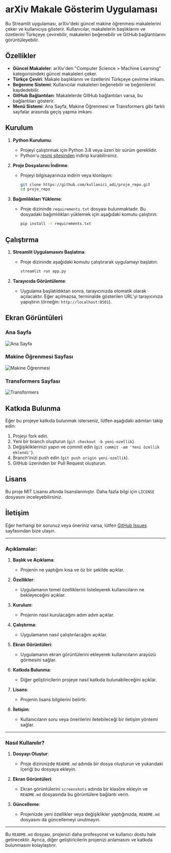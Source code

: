 # arXiv Makale Gösterim Uygulaması

Bu Streamlit uygulaması, arXiv'deki güncel makine öğrenmesi makalelerini çeker ve kullanıcıya gösterir. Kullanıcılar, makalelerin başlıklarını ve özetlerini Türkçeye çevirebilir, makaleleri beğenebilir ve GitHub bağlantılarını görüntüleyebilir.

## Özellikler

- **Güncel Makaleler**: arXiv'den "Computer Science > Machine Learning" kategorisindeki güncel makaleleri çeker.
- **Türkçe Çeviri**: Makale başlıklarını ve özetlerini Türkçeye çevirme imkanı.
- **Beğenme Sistemi**: Kullanıcılar makaleleri beğenebilir ve beğenilerini kaydedebilir.
- **GitHub Bağlantıları**: Makalelerde GitHub bağlantıları varsa, bu bağlantıları gösterir.
- **Menü Sistemi**: Ana Sayfa, Makine Öğrenmesi ve Transformers gibi farklı sayfalar arasında geçiş yapma imkanı.

## Kurulum

1. **Python Kurulumu**:
   - Projeyi çalıştırmak için Python 3.8 veya üzeri bir sürüm gereklidir.
   - Python'u [resmi sitesinden](https://www.python.org/downloads/) indirip kurabilirsiniz.

2. **Proje Dosyalarını İndirme**:
   - Projeyi bilgisayarınıza indirin veya klonlayın:
     ```bash
     git clone https://github.com/kullanici_adi/proje_repo.git
     cd proje_repo
     ```

3. **Bağımlılıkları Yükleme**:
   - Proje dizininde `requirements.txt` dosyası bulunmaktadır. Bu dosyadaki bağımlılıkları yüklemek için aşağıdaki komutu çalıştırın:
     ```bash
     pip install -r requirements.txt
     ```

## Çalıştırma

1. **Streamlit Uygulamasını Başlatma**:
   - Proje dizininde aşağıdaki komutu çalıştırarak uygulamayı başlatın:
     ```bash
     streamlit run app.py
     ```

2. **Tarayıcıda Görüntüleme**:
   - Uygulama başlatıldıktan sonra, tarayıcınızda otomatik olarak açılacaktır. Eğer açılmazsa, terminalde gösterilen URL'yi tarayıcınıza yapıştırın (örneğin: `http://localhost:8501`).

## Ekran Görüntüleri

### Ana Sayfa
![Ana Sayfa](screenshots/home.png)

### Makine Öğrenmesi Sayfası
![Makine Öğrenmesi](screenshots/machine_learning.png)

### Transformers Sayfası
![Transformers](screenshots/transformers.png)

## Katkıda Bulunma

Eğer bu projeye katkıda bulunmak isterseniz, lütfen aşağıdaki adımları takip edin:

1. Projeyi fork edin.
2. Yeni bir branch oluşturun (`git checkout -b yeni-ozellik`).
3. Değişikliklerinizi yapın ve commit edin (`git commit -am 'Yeni özellik eklendi'`).
4. Branch'inizi push edin (`git push origin yeni-ozellik`).
5. GitHub üzerinden bir Pull Request oluşturun.

## Lisans

Bu proje MIT Lisansı altında lisanslanmıştır. Daha fazla bilgi için `LICENSE` dosyasını inceleyebilirsiniz.

## İletişim

Eğer herhangi bir sorunuz veya öneriniz varsa, lütfen [GitHub Issues](https://github.com/kullanici_adi/proje_repo/issues) sayfasından bize ulaşın.

---

### Açıklamalar:
1. **Başlık ve Açıklama**:
   - Projenin ne yaptığını kısa ve öz bir şekilde açıklar.

2. **Özellikler**:
   - Uygulamanın temel özelliklerini listeleyerek kullanıcıların ne bekleyeceğini açıklar.

3. **Kurulum**:
   - Projenin nasıl kurulacağını adım adım açıklar.

4. **Çalıştırma**:
   - Uygulamanın nasıl çalıştırılacağını açıklar.

5. **Ekran Görüntüleri**:
   - Uygulamanın ekran görüntülerini ekleyerek kullanıcıların arayüzü görmesini sağlar.

6. **Katkıda Bulunma**:
   - Diğer geliştiricilerin projeye nasıl katkıda bulunabileceğini açıklar.

7. **Lisans**:
   - Projenin lisans bilgilerini belirtir.

8. **İletişim**:
   - Kullanıcıların soru veya önerilerini iletebileceği bir iletişim yöntemi sağlar.

---

### Nasıl Kullanılır?
1. **Dosyayı Oluştur**:
   - Proje dizininizde `README.md` adında bir dosya oluşturun ve yukarıdaki içeriği bu dosyaya ekleyin.

2. **Ekran Görüntüleri**:
   - Ekran görüntülerini `screenshots` adında bir klasöre ekleyin ve `README.md` dosyasında bu görüntülere bağlantı verin.

3. **Güncelleme**:
   - Projenizde yeni özellikler veya değişiklikler yaptığınızda, `README.md` dosyasını da güncellemeyi unutmayın.

---

Bu `README.md` dosyası, projenizi daha profesyonel ve kullanıcı dostu hale getirecektir. Ayrıca, diğer geliştiricilerin projenizi anlamasını ve katkıda bulunmasını kolaylaştırır.